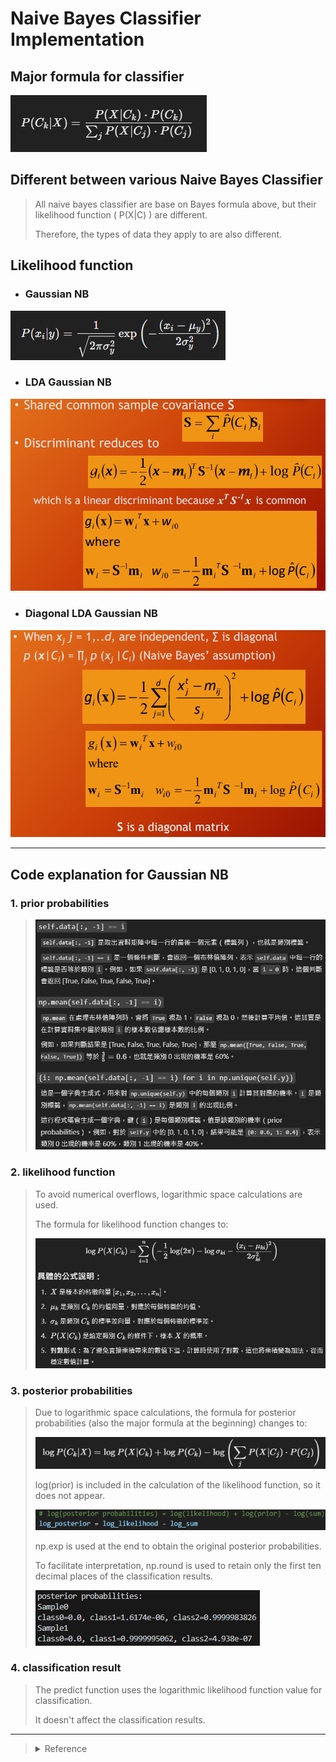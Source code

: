 # Naive Bayes Classifier Implementation

## Major formula for classifier
![formula](/Image/Bayes_formula.png)

## Different between various Naive Bayes Classifier
> All naive bayes classifier are base on Bayes formula above, but their likelihood function ( P(X|C) ) are different.
>
> Therefore, the types of data they apply to are also different. 

## Likelihood function

* ### Gaussian NB

![G](/Image/Gaussian_likelihood.png)

* ### LDA Gaussian NB

![lda](/Image/LDA.png)

* ### Diagonal LDA Gaussian NB

![Dlda](/Image/Diagonal.png)

---
## Code explanation for Gaussian NB

### 1. prior probabilities

> ![G_PR](/Image/GNB_prior.png)

### 2. likelihood function

> To avoid numerical overflows, logarithmic space calculations are used.
>
> The formula for likelihood function changes to:
>
> ![log_G_like](/Image/log_G_like.png)

### 3. posterior probabilities
>
> Due to logarithmic space calculations, the formula for posterior probabilities (also the major formula at the beginning) changes to:
>
> ![log_post](/Image/log_post.png)
>
> log(prior) is included in the calculation of the likelihood function, so it does not appear.
>
> ![rrrrr](/Image/explain.png)
>
> np.exp is used at the end to obtain the original posterior probabilities.
>
> To facilitate interpretation, np.round is used to retain only the first ten decimal places of the classification results.
>
> ![result](/Image/G_result.png)

### 4. classification result
>
> The predict function uses the logarithmic likelihood function value for classification.
>
> It doesn't affect the classification results.

---
> <details>
>  <summary>Reference</summary>
> 1. <a href="https://www.learncodewithmike.com/2020/11/python-pandas-dataframe-tutorial.html">DataFrame處理教學</a><br>
> 2. <a href="https://stackoverflow.com/questions/57817758/badzipfile-file-is-not-a-zip-file-error-popped-up-all-of-a-sudden">different pd.read_* method</a><br>
> 3. <a href="https://blog.demir.io/hands-on-numpyro-a-practitioners-guide-to-building-bernoulli-naive-bayes-with-confidence-abc94f11cf9a">Guide to Building Bernoulli Naive Bayes</a><br>
> 4. <a href="https://roger010620.medium.com/%E8%B2%9D%E6%B0%8F%E5%88%86%E9%A1%9E%E5%99%A8-naive-bayes-classifier-%E5%90%ABpython%E5%AF%A6%E4%BD%9C-66701688db02">貝氏分類器(Naive Bayes Classifier)(含python實作)</a><br>
> 5. <a href="https://github.com/amallia/GaussianNB/blob/master/gaussianNB.py">GaussianNB (GitHub)</a><br>
> 6. <a href="https://www.kaggle.com/code/prashant111/naive-bayes-classifier-in-python#12.-Model-training-">Naive Bayes Classifier in Python</a><br>
> </details>